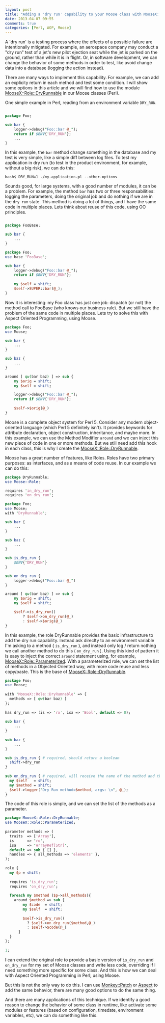 ```yaml
---
layout: post
title: "Adding a 'dry run' capability to your Moose class with MooseX::Role::DryRunnable"
date: 2013-04-07 09:55
comments: true
categories: [Perl, AOP, Moose]
---
```


A 'dry run' is a testing process where the effects of a possible failure are intentionally mitigated. For example, an aerospace company may conduct a "dry run" test of a jet's new pilot ejection seat while the jet is parked on the ground, rather than while it is in flight. Or, in software development, we can change the behavior of some methods in order to test, like avoid change data into a database (logging the action instead).

There are many ways to implement this capability. For example, we can add an explicity return in each method and test some condition. I will show some options in this article and we will find how to use the module [MooseX::Role::DryRunnable](https://metacpan.org/module/MooseX::Role::DryRunnable) in our Moose classes (Perl).

One simple example in Perl, reading from an environment variable `DRY_RUN`.

```perl

package Foo;

sub bar {
	logger->debug("Foo::bar @_");
	return if $ENV{'DRY_RUN'};
	...
}
```

<!--more-->

In this example, the `bar` method change something in the database and my test is very simple, like a simple diff between log files. To test my application in dry run (to test in the product environment, for example, without a big risk), we can do this:

```
bash$ DRY_RUN=1 ./my-application.pl --other-options
```

Sounds good, for large systems, with a good number of modules, it can be a problem. For example, the method `bar` has two or three responsabilities: logging the parameters, doing the original job and do nothing if we are in the `dry run` state. This method is doing a lot of things, and I have the same code in multiple places. Lets think about reuse of this code, using OO principles.

```perl

package FooBase;

sub bar {
	...
}

package Foo;
use base 'FooBase';

sub bar {
	logger->debug("Foo::bar @_");
	return if $ENV{'DRY_RUN'};
	
	my $self = shift;
	$self->SUPER::bar(@_);
}
```

Now it is interesting: my Foo class has just one job: dispatch (or not) the method call to FooBase (who knows our business rule). But we still have the problem of the same code in multiple places. Lets try to solve this with Aspect Oriented Programming, using Moose.

```perl
package Foo;
use Moose;

sub bar {
	...
}

sub baz {
	...
}

around [ qw(bar baz) ] => sub {
	my $orig = shift;
    my $self = shift;

	logger->debug("Foo::bar @_");
	return if $ENV{'DRY_RUN'};
	
	$self->$orig(@_)
}
```

Moose is a complete object system for Perl 5. Consider any modern object-oriented language (which Perl 5 definitely isn't). It provides keywords for attribute declaration, object construction, inheritance, and maybe more. In this example, we can use the Method Modifier `around` and we can inject this new piece of code in one or more methods. But we still need add this hook in each class, this is why I create the [MooseX::Role::DryRunnable](https://metacpan.org/module/MooseX::Role::DryRunnable).

Moose has a great number of features, like Roles. Roles have two primary purposes: as interfaces, and as a means of code reuse. In our example we can do this:

```perl
package DryRunnable;
use Moose::Role;

requires 'in_dry_run';
requires 'on_dry_run';

package Foo;
use Moose;
with 'DryRunnable';

sub bar {
	...
}

sub baz {
	...
}

sub is_dry_run {
	$ENV{'DRY_RUN'}
}

sub on_dry_run {
	logger->debug("Foo::bar @_")
}

around [ qw(bar baz) ] => sub {
	my $orig = shift;
    my $self = shift;

	$self->is_dry_run()
		? $self->on_dry_run(@_)
		: $self->$orig(@_)
}
```

In this example, the role DryRunnable provides the basic infrastructure to add the dry run capability. Instead ask direclty to an environment variable I'm asking to a method ( `is_dry_run` ), and instead only log / return nothing we call another method to do this ( `on_dry_run` ). Using this kind of pattern it is easy to inject the correct `around` statement using, for example, [MooseX::Role::Parameterized](https://metacpan.org/module/MooseX::Role::Parameterized). With a parameterized role, we can set the list of methods in a Objected Oriented way, with more code reuse and less copy/paste. This is the base of [MooseX::Role::DryRunnable](https://metacpan.org/module/MooseX::Role::DryRunnable).

```perl
package Foo;
use Moose;
 
with 'MooseX::Role::DryRunnable' => { 
  methods => [ qw(bar baz) ]
};
 
has dry_run => (is => 'ro', isa => 'Bool', default => 0);
 
sub bar {
	...
}
 
sub baz {
	...
}

sub is_dry_run { # required, should return a boolean
  shift->dry_run
}
 
sub on_dry_run { # required, will receive the name of the method and the list of arguments
  my $self   = shift;
  my $method = shift;
  $self->logger("Dry Run method=$method, args: \n", @_);
}
```

The code of this role is simple, and we can set the list of the methods as a parameter.

```perl
package MooseX::Role::DryRunnable;
use MooseX::Role::Parameterized;
 
parameter methods => (
  traits  => ['Array'],
  is      => 'ro',
  isa     => 'ArrayRef[Str]',
  default => sub { [] },
  handles => { all_methods => 'elements' },
);
 
role {
  my $p = shift;
   
  requires 'is_dry_run';
  requires 'on_dry_run';
   
  foreach my $method ($p->all_methods){
    around $method => sub { 
        my $code  = shift;
        my $self  = shift;
 
        $self->is_dry_run() 
          ? $self->on_dry_run($method,@_) 
          : $self->$code(@_)  
      }
  }
};
 
1;
```

I can extend the original role to provide a basic version of `is_dry_run` and `on_dry_run` for my set of Moose classes and write less code, overriding if I need something more specific for some class. And this is how we can deal with Aspect Oriented Programming in Perl, using Moose.

But this is not the only way to do this. I can use [Monkey::Patch](https://metacpan.org/module/Monkey::Patch) or  [Aspect](https://metacpan.org/module/Aspect) to add the same behavior, there are many good options to do the same thing. 

And there are many applications of this technique. If we identify a good reason to change the behavior of some class in runtime, like activate some modules or features (based on configuration, timedate, environment variables, etc), we can do something like this.